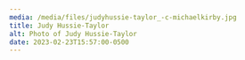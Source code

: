```yaml
---
media: /media/files/judyhussie-taylor_-c-michaelkirby.jpg
title: Judy Hussie-Taylor
alt: Photo of Judy Hussie-Taylor
date: 2023-02-23T15:57:00-0500
---
```

